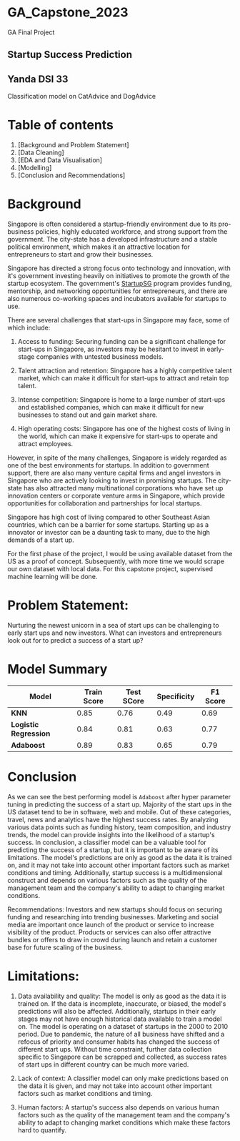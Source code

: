 # GA_Capstone_2023
 GA Final Project
 ## Startup Success Prediction
## Yanda DSI 33
 Classification model on CatAdvice and DogAdvice
 # Table of contents
1. [Background and Problem Statement]
2. [Data Cleaning]
3. [EDA and Data Visualisation]
4. [Modelling]
5. [Conclusion and Recommendations]
# Background
Singapore is often considered a startup-friendly environment due to its pro-business policies, highly educated workforce, and strong support from the government. The city-state has a developed infrastructure and a stable political environment, which makes it an attractive location for entrepreneurs to start and grow their businesses.

Singapore has directed a strong focus onto technology and innovation, with it's government investing heavily on initiatives to promote the growth of the startup ecosystem. The government's [StartupSG](https://www.startupsg.gov.sg/) program provides funding, mentorship, and networking opportunities for entrepreneurs, and there are also numerous co-working spaces and incubators available for startups to use.

There are several challenges that start-ups in Singapore may face, some of which include:

1. Access to funding: Securing funding can be a significant challenge for start-ups in Singapore, as investors may be hesitant to invest in early-stage companies with untested business models.

2. Talent attraction and retention: Singapore has a highly competitive talent market, which can make it difficult for start-ups to attract and retain top talent.

3. Intense competition: Singapore is home to a large number of start-ups and established companies, which can make it difficult for new businesses to stand out and gain market share.

4. High operating costs: Singapore has one of the highest costs of living in the world, which can make it expensive for start-ups to operate and attract employees.

However, in spite of the many challenges, Singapore is widely regarded as one of the best environments for startups. In addition to government support, there are also many venture capital firms and angel investors in Singapore who are actively looking to invest in promising startups. The city-state has also attracted many multinational corporations who have set up innovation centers or corporate venture arms in Singapore, which provide opportunities for collaboration and partnerships for local startups.

Singapore has high cost of living compared to other Southeast Asian countries, which can be a barrier for some startups. Starting up as a innovator or investor can be a daunting task to many, due to the high demands of a start up.

For the first phase of the project, I would be using available dataset from the US as a proof of concept. Subsequently, with more time we would scrape our own dataset with local data.
For this capstone project, supervised machine learning will be done.
# Problem Statement:
Nurturing the newest unicorn in a sea of start ups can be challenging to early start ups and new investors. What can investors and entrepreneurs look out for to predict a success of a start up?
# Model Summary
|Model|Train Score|Test SCore|Specificity|F1 Score|
|---|---|---|---|---|
|**KNN**|0.85|0.76|0.49|0.69|
|**Logistic Regression**|0.84|0.81|0.63|0.77|
|**Adaboost**|0.89|0.83|0.65|0.79|
# Conclusion
As we can see the best performing model is `Adaboost` after hyper parameter tuning in predicting the success of a start up. 
Majority of the start ups in the US dataset tend to be in software, web and mobile. Out of these categories, travel, news and analytics have the highest success rates.
By analyzing various data points such as funding history, team composition, and industry trends, the model can provide insights into the likelihood of a startup's success.
In conclusion, a classifier model can be a valuable tool for predicting the success of a startup, but it is important to be aware of its limitations. The model's predictions are only as good as the data it is trained on, and it may not take into account other important factors such as market conditions and timing. Additionally, startup success is a multidimensional construct and depends on various factors such as the quality of the management team and the company's ability to adapt to changing market conditions.

Recommendations:
Investors and new startups should focus on securing funding and researching into trending businesses. Marketing and social media are important once launch of the product or service to increase visibility of the product. Products or services can also offer attractive bundles or offers to draw in crowd during launch and retain a customer base for future scaling of the business. 
# Limitations:
1. Data availability and quality: The model is only as good as the data it is trained on. If the data is incomplete, inaccurate, or biased, the model's predictions will also be affected. Additionally, startups in their early stages may not have enough historical data available to train a model on. The model is operating on a dataset of startups in the 2000 to 2010 period. Due to pandemic, the nature of all business have shifted and a refocus of priority and consumer habits has changed the success of different start ups. Without time constraint, further data collection specific to Singapore can be scrapped and collected, as success rates of start ups in different country can be much more varied. 

2. Lack of context: A classifier model can only make predictions based on the data it is given, and may not take into account other important factors such as market conditions and timing.

3. Human factors: A startup's success also depends on various human factors such as the quality of the management team and the company's ability to adapt to changing market conditions which make these factors hard to quantify.
